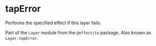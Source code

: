 # tapError

Performs the specified effect if this layer fails.

Part of the `Layer` module from the `@effect/io` package. Also known as `Layer.tapError`.
